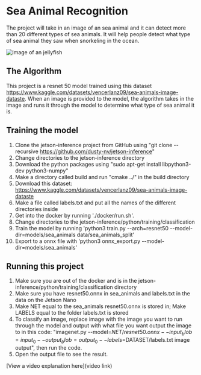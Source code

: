 # Sea Animal Recognition

The project will take in an image of an sea animal and it can detect more than 20 different types of sea animals. It will help people detect what type of sea animal they saw when snorkeling in the ocean. 

![image of an jellyfish](https://imgur.com/sEnY0qg)

## The Algorithm

This project is a resnet 50 model trained using this dataset https://www.kaggle.com/datasets/vencerlanz09/sea-animals-image-dataste. When an image is provided to the model, the algorithm takes in the image and runs it through the model to determine what type of sea animal it is. 

## Training the model

1. Clone the jetson-inference project from GitHub using "git clone --recursive https://github.com/dusty-nv/jetson-inference"
2. Change directories to the jetson-inference directory
3. Download the python packages using "sudo apt-get install libpython3-dev python3-numpy"
4. Make a directory called build and run "cmake ../" in the build directory
5. Download this dataset: https://www.kaggle.com/datasets/vencerlanz09/sea-animals-image-dataste
6. Make a file called labels.txt and put all the names of the different directories inside
7. Get into the docker by running './docker/run.sh'.
8. Change directories to the jetson-inference/python/training/classification
9. Train the model by running 'python3 train.py --arch=resnet50 --model-dir=models/sea_animals data/sea_animals_split'
10. Export to a onnx file with 'python3 onnx_export.py --model-dir=models/sea_animals'

## Running this project

1. Make sure you are out of the docker and is in the jetson-inference/python/training/classification directory
2. Make sure you have resnet50.onnx in sea_animals and labels.txt in the data on the Jetson Nano    
4. Make NET equal to the sea_animals resnet50.onnx is stored in; Make LABELS equal to the folder labels.txt is stored
5. To classify an image, replace image with the image you want to run through the model and output with what file you want output the image to in this code: "imagenet.py --model=$NET/resnet50.onnx --input_blob=input_0 --output_blob=output_0 --labels=$DATASET/labels.txt image output", then run the code. 
6. Open the output file to see the result. 

[View a video explanation here](video link)
